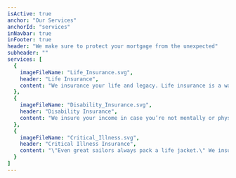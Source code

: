 ```yaml
---
isActive: true
anchor: "Our Services"
anchorId: "services"
inNavbar: true
inFooter: true
header: "We make sure to protect your mortgage from the unexpected"
subheader: ""
services: [
  {
    imageFileName: "Life_Insurance.svg",
    header: "Life Insurance",
    content: "We insurance your life and legacy. Life insurance is a way of helping your family cope financially when you die. It is intended to provide help to your loved ones when they can't rely on your salary or income any longer. The pay-out can be used to clear debts, pay off the mortgage or just cover everyday expenses."
  },
  {
    imageFileName: "Disability_Insurance.svg",
    header: "Disability Insurance",
    content: "We insure your income in case you’re not mentally or physically capable of working anymore for whatever reasons. Got a plan if someday an injury or accident prevents you from working? Depending on many factors, including your type of work, there is a disability insurance that will fit your exact needs."
  },
  {
    imageFileName: "Critical_Illness.svg",
    header: "Critical Illness Insurance",
    content: "\"Even great sailors always pack a life jacket.\" We insure your health in case you are diagnosed with a serious life threatening illness.  Just like a journey out into the sea, your finances involve planing for any unforeseeable situation. Being prepared in the event of any critical illness will protect you and your family from financial ruin."
  }
]
---
```

